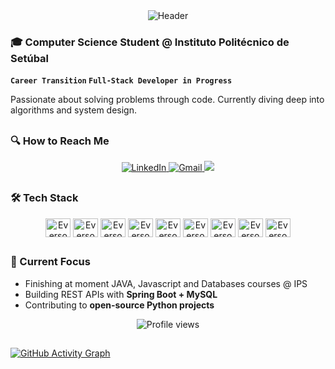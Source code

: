 <!-- Header com sua cor original -->
<div align="center">
  <img src="https://capsule-render.vercel.app/api?type=waving&color=0:ff4d4d,100:f9cb28&height=120&section=header&text=Everson%20Rubira&fontSize=32&fontAlignY=40&animation=fadeIn" alt="Header"/>
</div>

### 🎓 Computer Science Student @ Instituto Politécnico de Setúbal  
**`Career Transition` `Full-Stack Developer in Progress`**  

Passionate about solving problems through code. Currently diving deep into algorithms and system design.  

##

### 🔍 How to Reach Me  
<p align="center">
  <a href="https://linkedin.com/in/everson-rubira" target="_blank">
    <img src="https://img.shields.io/badge/-LinkedIn-0A66C2?style=for-the-badge&logo=linkedin" alt="LinkedIn">
  </a>
  <a href="mailto:eversonrubira@gmail.com" target="_blank">
    <img src="https://img.shields.io/badge/-Gmail-EA4335?style=for-the-badge&logo=gmail&logoColor=white" alt="Gmail">
  </a>
  <a href="https://discord.gg/wagxzStdcR" target="_blank">
    <img src="https://img.shields.io/badge/Discord-7289DA?style=for-the-badge&logo=discord&logoColor=white" target="_blank">
  </a> 
</p>

##

### 🛠 Tech Stack  
  
<p align="center">
 
  
  <img align="center" alt="Everson-Java" height="30" width="40" src="https://cdn.jsdelivr.net/gh/devicons/devicon@latest/icons/java/java-original.svg">
  <img align="center" alt="Everson-Java" height="30" width="40"src="https://cdn.jsdelivr.net/gh/devicons/devicon@latest/icons/python/python-original.svg">
  <img align="center" alt="Everson-Java" height="30" width="40" src="https://cdn.jsdelivr.net/gh/devicons/devicon@latest/icons/javascript/javascript-original.svg">
  <img align="center" alt="Everson-Java" height="30" width="40" src="https://cdn.jsdelivr.net/gh/devicons/devicon@latest/icons/go/go-original.svg">
  <img align="center" alt="Everson-Java" height="30" width="40" src="https://cdn.jsdelivr.net/gh/devicons/devicon@latest/icons/vscode/vscode-original.svg">
  <img align="center" alt="Everson-Java" height="30" width="40" src="https://cdn.jsdelivr.net/gh/devicons/devicon@latest/icons/intellij/intellij-original.svg">
  <img align="center" alt="Everson-Java" height="30" width="40" src="https://cdn.jsdelivr.net/gh/devicons/devicon@latest/icons/mysql/mysql-original.svg">
  <img align="center" alt="Everson-Java" height="30" width="40" src="https://cdn.jsdelivr.net/gh/devicons/devicon@latest/icons/maven/maven-original.svg">
  <img align="center" alt="Everson-Java" height="30" width="40" src="https://cdn.jsdelivr.net/gh/devicons/devicon@latest/icons/spring/spring-original-wordmark.svg">
          
          
</div>
</p>

##

### 🌱 Current Focus  
- Finishing at moment JAVA, Javascript and Databases courses @ IPS  
- Building REST APIs with **Spring Boot + MySQL**  
- Contributing to **open-source Python projects**  

<div align="center">
  <img src="https://komarev.com/ghpvc/?username=EversonRubira&color=blueviolet&label=Profile+Views&style=flat" alt="Profile views"/>  
</div>

##

[![GitHub Activity Graph](https://github-readme-activity-graph.vercel.app/graph?username=EversonRubira&theme=github-compact&hide_border=true&area=true)](https://github.com/ashutosh00710/github-readme-activity-graph)
